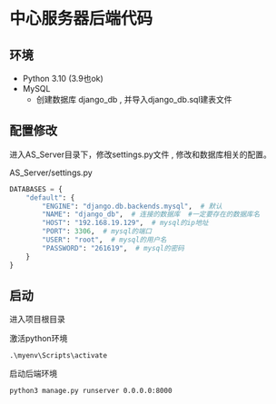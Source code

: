 # 中心服务器后端代码 
## 环境
- Python 3.10  (3.9也ok)
- MySQL 
  - 创建数据库 django_db , 并导入django_db.sql建表文件
## 配置修改
进入AS_Server目录下，修改settings.py文件 , 修改和数据库相关的配置。

AS_Server/settings.py

```python
DATABASES = {
    "default": {
        "ENGINE": "django.db.backends.mysql",  # 默认
        "NAME": "django_db",  # 连接的数据库  #一定要存在的数据库名
        "HOST": "192.168.19.129",  # mysql的ip地址
        "PORT": 3306,  # mysql的端口
        "USER": "root",  # mysql的用户名
        "PASSWORD": "261619",  # mysql的密码
    }
}
```

## 启动
进入项目根目录

激活python环境
```shell
.\myenv\Scripts\activate
```
启动后端环境
```shell
python3 manage.py runserver 0.0.0.0:8000
```

